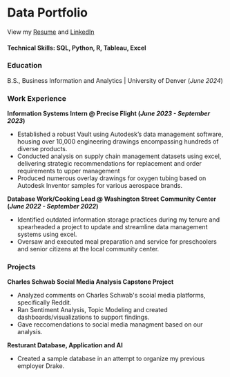 # Data Portfolio

View my [Resume](/assets/Resume.docx) and [LinkedIn](https://www.linkedin.com/in/jacklstevens/)

#### Technical Skills: SQL, Python, R, Tableau, Excel

### Education
B.S., Business Information and Analytics | University of Denver (_June 2024_)

### Work Experience
**Information Systems Intern @ Precise Flight (_June 2023 - September 2023_)**
- Established a robust Vault using Autodesk’s data management software, housing over 10,000 engineering drawings encompassing hundreds of diverse products.
- Conducted analysis on supply chain management datasets using excel, delivering strategic recommendations for replacement and order requirements to upper management
- Produced numerous overlay drawings for oxygen tubing based on Autodesk Inventor samples for various aerospace brands.

**Database Work/Cooking Lead @ Washington Street Community Center (_June 2022 - September 2022_)**
- Identified outdated information storage practices during my tenure and spearheaded a project to update and streamline data management systems using excel.
- Oversaw and executed meal preparation and service for preschoolers and senior citizens at the local community center.

### Projects 
**Charles Schwab Social Media Analysis Capstone Project**
- Analyzed comments on Charles Schwab's scoial media platforms, specifically Reddit.
- Ran Sentiment Analysis, Topic Modeling and created dashboards/visualizations to support findings.
- Gave reccomendations to social media managment based on our analysis.

**Resturant Database, Application and AI**
- Created a sample database in an attempt to organize my previous employer Drake.
